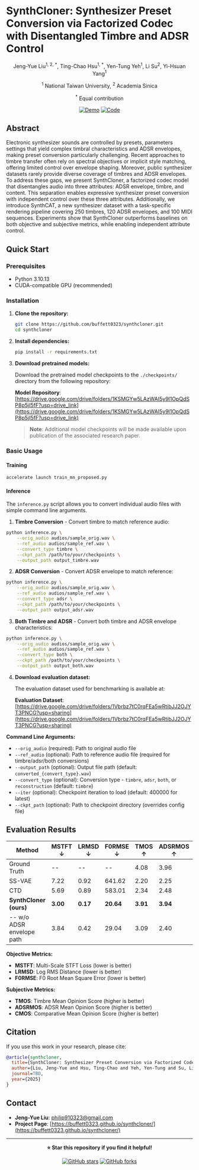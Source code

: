 # SynthCloner: Synthesizer Preset Conversion via Factorized Codec with Disentangled Timbre and ADSR Control

<div align="center">

<p>Jeng-Yue Liu<sup>1, 2, *</sup>, Ting-Chao Hsu<sup>1, *</sup>, Yen-Tung Yeh<sup>1</sup>, Li Su<sup>2</sup>, Yi-Hsuan Yang<sup>1</sup></p>
<p><sup>1</sup> National Taiwan University, <sup>2</sup> Academia Sinica</p>
<p><sup>*</sup> Equal contribution</p>

[![Demo](https://img.shields.io/badge/Demo-Live%20Demo-blue)](https://buffett0323.github.io/synthcloner/)
[![Code](https://img.shields.io/badge/Code-GitHub-green)](https://github.com/buffett0323/synthcloner)
<!-- [![Paper](https://img.shields.io/badge/Paper-arXiv-red)](https://arxiv.org/abs/2504.18157) -->

</div>

## Abstract

Electronic synthesizer sounds are controlled by presets, parameters settings that yield complex timbral characteristics and ADSR envelopes, making preset conversion particularly challenging. Recent approaches to timbre transfer often rely on spectral objectives or implicit style matching, offering limited control over envelope shaping. Moreover, public synthesizer datasets rarely provide diverse coverage of timbres and ADSR envelopes. To address these gaps, we present SynthCloner, a factorized codec model that disentangles audio into three attributes: ADSR envelope, timbre, and content. This separation enables expressive synthesizer preset conversion with independent control over these three attributes. Additionally, we introduce SynthCAT, a new synthesizer dataset with a task-specific rendering pipeline covering 250 timbres, 120 ADSR envelopes, and 100 MIDI sequences. Experiments show that SynthCloner outperforms baselines on both objective and subjective metrics, while enabling independent attribute control.

## Quick Start

### Prerequisites

- Python 3.10.13
- CUDA-compatible GPU (recommended)

### Installation

1. **Clone the repository:**
   ```bash
   git clone https://github.com/buffett0323/synthcloner.git
   cd synthcloner
   ```

2. **Install dependencies:**
   ```bash
   pip install -r requirements.txt
   ```

3. **Download pretrained models:**
   
   Download the pretrained model checkpoints to the `./checkpoints/` directory from the following repository:
   
   **Model Repository**: [https://drive.google.com/drive/folders/1KSMGYw5LAzWAI5y9l1OpQdSP8p5jI5fF?usp=drive_link](https://drive.google.com/drive/folders/1KSMGYw5LAzWAI5y9l1OpQdSP8p5jI5fF?usp=drive_link)
   
   > **Note**: Additional model checkpoints will be made available upon publication of the associated research paper.

### Basic Usage

#### Training
```bash
accelerate launch train_mn_proposed.py
```

#### Inference
The `inference.py` script allows you to convert individual audio files with simple command line arguments.


1. **Timbre Conversion** - Convert timbre to match reference audio:
```bash
python inference.py \
    --orig_audio audios/sample_orig.wav \
    --ref_audio audios/sample_ref.wav \
    --convert_type timbre \
    --ckpt_path /path/to/your/checkpoints \
    --output_path output_timbre.wav
```

2. **ADSR Conversion** - Convert ADSR envelope to match reference:
```bash
python inference.py \
    --orig_audio audios/sample_orig.wav \
    --ref_audio audios/sample_ref.wav \
    --convert_type adsr \
    --ckpt_path /path/to/your/checkpoints \
    --output_path output_adsr.wav
```

3. **Both Timbre and ADSR** - Convert both timbre and ADSR envelope characteristics:
```bash
python inference.py \
    --orig_audio audios/sample_orig.wav \
    --ref_audio audios/sample_ref.wav \
    --convert_type both \
    --ckpt_path /path/to/your/checkpoints \
    --output_path output_both.wav
```

4. **Download evaluation dataset:**
   
   The evaluation dataset used for benchmarking is available at:
   
   **Evaluation Dataset**: [https://drive.google.com/drive/folders/1Vbrbz7tC0rqFEa5wRtibJJ2OJYT3PNCG?usp=sharing](https://drive.google.com/drive/folders/1Vbrbz7tC0rqFEa5wRtibJJ2OJYT3PNCG?usp=sharing)


**Command Line Arguments:**
- `--orig_audio` (required): Path to original audio file
- `--ref_audio` (optional): Path to reference audio file (required for timbre/adsr/both conversions)
- `--output_path` (optional): Output file path (default: `converted_{convert_type}.wav`)
- `--convert_type` (optional): Conversion type - `timbre`, `adsr`, `both`, or `reconstruction` (default: `timbre`)
- `--iter` (optional): Checkpoint iteration to load (default: 400000 for latest)
- `--ckpt_path` (optional): Path to checkpoint directory (overrides config file)



## Evaluation Results

| Method | MSTFT ↓ | LRMSD ↓ | F0RMSE ↓ | TMOS ↑ | ADSRMOS ↑ | CMOS ↑ |
|--------|---------|---------|----------|--------|-----------|--------|
| Ground Truth | -- | -- | -- | 4.08 | 3.96 | 4.25 |
| SS-VAE | 7.22 | 0.92 | 641.62 | 2.20 | 2.25 | 3.41 |
| CTD | 5.69 | 0.89 | 583.01 | 2.34 | 2.48 | 1.86 |
| **SynthCloner (ours)** | **3.00** | **0.17** | **20.64** | **3.91** | **3.94** | **4.11** |
| -- w/o ADSR envelope path | 3.84 | 0.42 | 29.04 | 3.09 | 2.40 | 3.76 |

**Objective Metrics:**
- **MSTFT**: Multi-Scale STFT Loss (lower is better)
- **LRMSD**: Log RMS Distance (lower is better)
- **F0RMSE**: F0 Root Mean Square Error (lower is better)

**Subjective Metrics:**
- **TMOS**: Timbre Mean Opinion Score (higher is better)
- **ADSRMOS**: ADSR Mean Opinion Score (higher is better)
- **CMOS**: Comparative Mean Opinion Score (higher is better)


## Citation

If you use this work in your research, please cite:

```bibtex
@article{synthcloner,
  title={SynthCloner: Synthesizer Preset Conversion via Factorized Codec with Disentangled Timbre and ADSR Control},
  author={Liu, Jeng-Yue and Hsu, Ting-Chao and Yeh, Yen-Tung and Su, Li and Yang, Yi-Hsuan},
  journal=TBD,
  year={2025}
}
```


<!-- ## License

This project is licensed under the MIT License - see the [LICENSE](LICENSE) file for details. -->

## Contact

- **Jeng-Yue Liu**: [philip910323@gmail.com](mailto:philip910323@gmail.com)
- **Project Page**: [https://buffett0323.github.io/synthcloner/](https://buffett0323.github.io/synthcloner/)
---

<div align="center">

**⭐ Star this repository if you find it helpful!**

[![GitHub stars](https://img.shields.io/github/stars/buffett0323/synthcloner?style=social)](https://github.com/buffett0323/synthcloner)
[![GitHub forks](https://img.shields.io/github/forks/buffett0323/synthcloner?style=social)](https://github.com/buffett0323/synthcloner)

</div>
